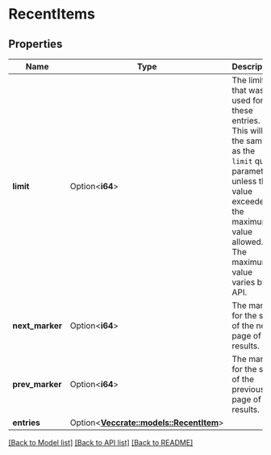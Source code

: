 # RecentItems

## Properties

Name | Type | Description | Notes
------------ | ------------- | ------------- | -------------
**limit** | Option<**i64**> | The limit that was used for these entries. This will be the same as the `limit` query parameter unless that value exceeded the maximum value allowed. The maximum value varies by API. | [optional]
**next_marker** | Option<**i64**> | The marker for the start of the next page of results. | [optional]
**prev_marker** | Option<**i64**> | The marker for the start of the previous page of results. | [optional]
**entries** | Option<[**Vec<crate::models::RecentItem>**](RecentItem.md)> |  | [optional]

[[Back to Model list]](../README.md#documentation-for-models) [[Back to API list]](../README.md#documentation-for-api-endpoints) [[Back to README]](../README.md)


